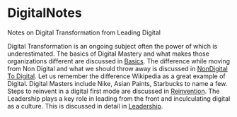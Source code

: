 # DigitalNotes
Notes on Digital Transformation from Leading Digital

Digital Transformation is an ongoing subject often the power of which is underestimated. The basics of Digital Mastery and what makes
those organizations different are discussed in [Basics](https://github.com/Abh4git/DigitalNotes/tree/main/DigitalTransformationBasics).
The difference while moving from Non Digital and what we should throw away is discussed in [NonDigital To Digital](https://github.com/Abh4git/DigitalNotes/tree/main/NonDigitalToDigtal).
Let us remember the difference Wikipedia as a great example of Digital. Digital Masters include Nike, Asian Paints, Starbucks to name a few.  
Steps to reinvent in a digital first mode are discussed in [Reinvention](https://github.com/Abh4git/DigitalNotes/tree/main/Reinventing).
The Leadership plays a key role in leading from the front and inculculating digital as a culture. This is discussed in detail in [Leadership](https://github.com/Abh4git/DigitalNotes/tree/main/Leadership).

